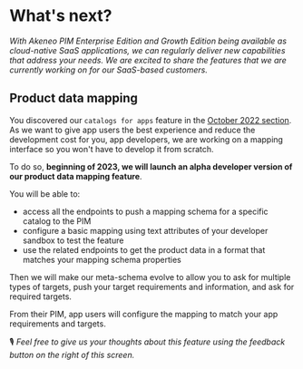 # What's next?

*With Akeneo PIM Enterprise Edition and Growth Edition being available as cloud-native SaaS applications, we can regularly deliver new capabilities that address your needs. We are excited to share the features that we are currently working on for our SaaS-based customers.*

## Product data mapping 

You discovered our `catalogs for apps` feature in the [October 2022 section]().  
As we want to give app users the best experience and reduce the development cost for you, app developers, we are working on a mapping interface so you won't have to develop it from scratch. 

To do so, **beginning of 2023, we will launch an alpha developer version of our product data mapping feature**. 

You will be able to: 
- access all the endpoints to push a mapping schema for a specific catalog to the PIM
- configure a basic mapping using text attributes of your developer sandbox to test the feature
- use the related endpoints to get the product data in a format that matches your mapping schema properties


Then we will make our meta-schema evolve to allow you to ask for multiple types of targets, push your target requirements and information, and ask for required targets. 

From their PIM, app users will configure the mapping to match your app requirements and targets. 

🎙️ *Feel free to give us your thoughts about this feature using the feedback button on the right of this screen.*


<!-- FOR LATER IF WE WANT TO SHARE MORE ABOUT OUR ROADMAP -->
<!-- ## Short term ⚗️ <small>| Within 6 months</small> -->
<!-- ## Mid term 🔬 <small>| 6+ months</small> -->

